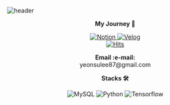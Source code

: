 ![header](https://capsule-render.vercel.app/api?type=venom&color=FFD159&height=300&section=header&text=YSL%20GitHub&fontSize=70&animation=fadeIn&fontColor=FFFFFFFF&stroke=FFD159&strokeWidth=3)


**<p align="center">My Journey :thought_balloon:</p>**

<p align="center">
  <a href="https://www.notion.so/Resume-c5ede6d9f28c4df29fbcb8ebcfb2216d?pvs=4">
    <img src="https://img.shields.io/badge/Portfolio-%23000000?style=flat-square&logo=Notion&logoColor=white" alt="Notion">
  </a>
  <a href="https://velog.io/@mvdata12/posts">
  <img src="https://img.shields.io/badge/Velog-%20C997?style=flat-square&logo=Velog&logoColor=white" alt="Velog">
</a>
  <br>
  <a href="https://hits.seeyoufarm.com">
    <img src="https://hits.seeyoufarm.com/api/count/incr/badge.svg?url=https%3A%2F%2Fgithub.com%2Fyslxx&count_bg=%23F1A3EB&title_bg=%23555555&icon=&icon_color=%23E7E7E7&title=github&edge_flat=false" alt="Hits">
  </a>

  </a>
</p>


















<p align="center">
  <strong><a> Email :e-mail: </a></strong>
  <br>
  <a>yeonsulee87@gmail.com</a>
</p>

**<p align="center"> Stacks 🛠 </p>**

<p align="center">
  <img src="https://img.shields.io/badge/mysql-2980b9.svg?style=flat-square&logo=mysql&logoColor=white" alt="MySQL">
  <img src="https://img.shields.io/badge/python-0066cc?style=flat-square&logo=python&logoColor=FFFFFF" alt="Python">
  <img src="https://img.shields.io/badge/TensorFlow-FF6F00?style=flat-square&logo=TensorFlow&logoColor=FFFFFF" alt="Tensorflow">
</p>






